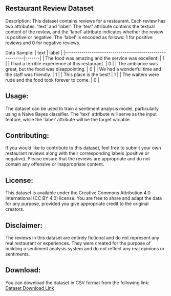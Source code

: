 Restaurant Review Dataset
------------------------

Description:
This dataset contains reviews for a restaurant. Each review has two attributes: 'text' and 'label'. The 'text' attribute contains the textual content of the review, and the 'label' attribute indicates whether the review is positive or negative. The 'label' is encoded as follows: 1 for positive reviews and 0 for negative reviews.

Data Sample:
| text                                                     | label |
|----------------------------------------------------------|-------|
| The food was amazing and the service was excellent!      | 1     |
| I had a terrible experience at this restaurant.         | 0     |
| The ambiance was great, but the food was disappointing.  | 0     |
| We had a wonderful time and the staff was friendly.      | 1     |
| This place is the best!                                 | 1     |
| The waiters were rude and the food took forever to come. | 0     |

## Usage:
The dataset can be used to train a sentiment analysis model, particularly using a Naive Bayes classifier. The 'text' attribute will serve as the input feature, while the 'label' attribute will be the target variable.

## Contributing:
If you would like to contribute to this dataset, feel free to submit your own restaurant reviews along with their corresponding labels (positive or negative). Please ensure that the reviews are appropriate and do not contain any offensive or inappropriate content.

## License:
This dataset is available under the Creative Commons Attribution 4.0 International (CC BY 4.0) license. You are free to share and adapt the data for any purpose, provided you give appropriate credit to the original creators.

## Disclaimer:
The reviews in this dataset are entirely fictional and do not represent any real restaurant or experiences. They were created for the purpose of building a sentiment analysis system and do not reflect any real opinions or sentiments.

## Download:
You can download the dataset in CSV format from the following link: [Dataset Download Link]([https://example.com/restaurant_reviews.csv](https://github.com/Sairaju-9/Restaurant_review_system/blob/main/Restaurant_Reviews-211105-185708.tsv)https://github.com/Sairaju-9/Restaurant_review_system/blob/main/Restaurant_Reviews-211105-185708.tsv)
